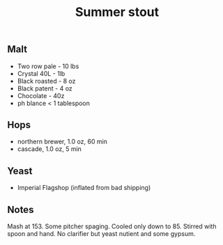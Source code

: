 ﻿---
layout: post
title: Summer stout
tags: [ beer ]
---
## Malt
-  Two row pale - 10 lbs
-  Crystal 40L -  1lb
-  Black roasted - 8 oz
-  Black patent - 4 oz
-  Chocolate - 40z
-  ph blance < 1 tablespoon

## Hops
-  northern brewer, 1.0 oz, 60 min
-  cascade, 1.0 oz, 5 min

## Yeast
-  Imperial Flagshop (inflated from bad shipping)

## Notes
Mash at 153. Some pitcher spaging.
Cooled only down to 85. Stirred with spoon and hand.
No clarifier but yeast nutient and some gypsum.